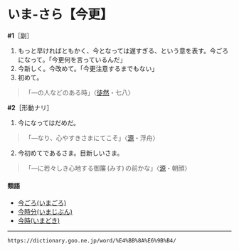 # いま‐さら【今更】

**\#1**［副］
1. もっと早ければともかく、今となっては遅すぎる、という意を表す。今ごろになって。「今更何を言っているんだ」
2. 今新しく。今改めて。「今更注意するまでもない」
3. 初めて。
>「―の人などのある時」〈[徒然](https://dictionary.goo.ne.jp/word/%E5%BE%92%E7%84%B6%E8%8D%89/#jn-148773)・七八〉
        

**\#2**［形動ナリ］
1. 今になってはだめだ。
>「―なり、心やすきさまにてこそ」〈[源](https://dictionary.goo.ne.jp/word/%E6%BA%90%E6%B0%8F%E7%89%A9%E8%AA%9E/#jn-69890)・浮舟〉
2. 今初めてであるさま。目新しいさま。
>「―に若々しき心地する御簾 (みす) の前かな」〈[源](https://dictionary.goo.ne.jp/word/%E6%BA%90%E6%B0%8F%E7%89%A9%E8%AA%9E/#jn-69890)・朝顔〉
        

#### 類語

-   [今ごろ(いまごろ)](https://dictionary.goo.ne.jp/word/%E4%BB%8A%E9%A0%83/#jn-14895)
-   [今時分(いまじぶん)](https://dictionary.goo.ne.jp/word/%E4%BB%8A%E6%99%82%E5%88%86/#jn-14907)
-   [今時(いまどき)](https://dictionary.goo.ne.jp/word/%E4%BB%8A%E6%99%82_%28%E3%81%84%E3%81%BE%E3%81%A9%E3%81%8D%29/#jn-14934)

---
`https://dictionary.goo.ne.jp/word/%E4%BB%8A%E6%9B%B4/`